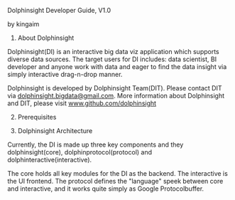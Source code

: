 Dolphinsight Developer Guide, V1.0

by kingaim

1. About Dolphinsight

Dolphinsight(DI) is an interactive big data viz application which supports diverse data sources.
The target users for DI includes: data scientist, BI developer and anyone work with data and eager to find the 
data insight via simply interactive drag-n-drop manner.

Dolphinsight is developed by Dolphinsight Team(DIT). Please contact DIT via dolphinsight.bigdata@gmail.com.
More information about Dolphinsight and DIT, please visit www.github.com/dolphinsight

2. Prerequisites

3. Dolphinsight Architecture

Currently, the DI is made up three key components and they dolphinsight(core), dolphinprotocol(protocol) and 
dolphinteractive(interactive).

The core holds all key modules for the DI as the backend.
The interactive is the UI frontend.
The protocol defines the "language" speek between core and interactive, and it works quite simply as Google Protocolbuffer.



